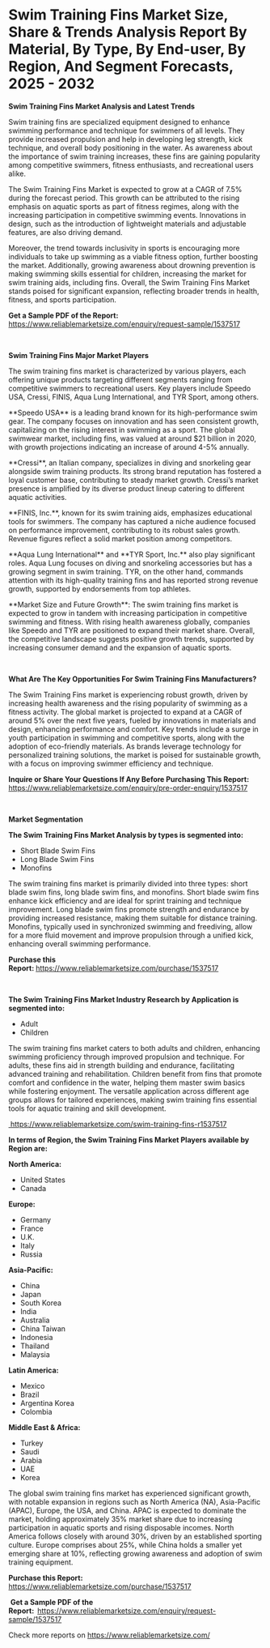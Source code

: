 <p><h1>Swim Training Fins Market Size, Share & Trends Analysis Report By Material, By Type, By End-user, By Region, And Segment Forecasts, 2025 - 2032</h1></p><p><strong>Swim Training Fins Market Analysis and Latest Trends</strong></p>
<p><p>Swim training fins are specialized equipment designed to enhance swimming performance and technique for swimmers of all levels. They provide increased propulsion and help in developing leg strength, kick technique, and overall body positioning in the water. As awareness about the importance of swim training increases, these fins are gaining popularity among competitive swimmers, fitness enthusiasts, and recreational users alike.</p><p>The Swim Training Fins Market is expected to grow at a CAGR of 7.5% during the forecast period. This growth can be attributed to the rising emphasis on aquatic sports as part of fitness regimes, along with the increasing participation in competitive swimming events. Innovations in design, such as the introduction of lightweight materials and adjustable features, are also driving demand. </p><p>Moreover, the trend towards inclusivity in sports is encouraging more individuals to take up swimming as a viable fitness option, further boosting the market. Additionally, growing awareness about drowning prevention is making swimming skills essential for children, increasing the market for swim training aids, including fins. Overall, the Swim Training Fins Market stands poised for significant expansion, reflecting broader trends in health, fitness, and sports participation.</p></p>
<p><strong>Get a Sample PDF of the Report:&nbsp;</strong> <a href="https://www.reliablemarketsize.com/enquiry/request-sample/1537517?utm_campaign=2034&utm_medium=2&utm_source=Github&utm_content=ia&utm_term=08022025&utm_id=swim-training-fins">https://www.reliablemarketsize.com/enquiry/request-sample/1537517</a></p>
<p>&nbsp;</p>
<p><strong>Swim Training Fins Major Market Players</strong></p>
<p><p>The swim training fins market is characterized by various players, each offering unique products targeting different segments ranging from competitive swimmers to recreational users. Key players include Speedo USA, Cressi, FINIS, Aqua Lung International, and TYR Sport, among others.</p><p>**Speedo USA** is a leading brand known for its high-performance swim gear. The company focuses on innovation and has seen consistent growth, capitalizing on the rising interest in swimming as a sport. The global swimwear market, including fins, was valued at around $21 billion in 2020, with growth projections indicating an increase of around 4-5% annually.</p><p>**Cressi**, an Italian company, specializes in diving and snorkeling gear alongside swim training products. Its strong brand reputation has fostered a loyal customer base, contributing to steady market growth. Cressi’s market presence is amplified by its diverse product lineup catering to different aquatic activities.</p><p>**FINIS, Inc.**, known for its swim training aids, emphasizes educational tools for swimmers. The company has captured a niche audience focused on performance improvement, contributing to its robust sales growth. Revenue figures reflect a solid market position among competitors.</p><p>**Aqua Lung International** and **TYR Sport, Inc.** also play significant roles. Aqua Lung focuses on diving and snorkeling accessories but has a growing segment in swim training. TYR, on the other hand, commands attention with its high-quality training fins and has reported strong revenue growth, supported by endorsements from top athletes.</p><p>**Market Size and Future Growth**: The swim training fins market is expected to grow in tandem with increasing participation in competitive swimming and fitness. With rising health awareness globally, companies like Speedo and TYR are positioned to expand their market share. Overall, the competitive landscape suggests positive growth trends, supported by increasing consumer demand and the expansion of aquatic sports.</p></p>
<p>&nbsp;</p>
<p><strong>What Are The Key Opportunities For Swim Training Fins Manufacturers?</strong></p>
<p><p>The Swim Training Fins market is experiencing robust growth, driven by increasing health awareness and the rising popularity of swimming as a fitness activity. The global market is projected to expand at a CAGR of around 5% over the next five years, fueled by innovations in materials and design, enhancing performance and comfort. Key trends include a surge in youth participation in swimming and competitive sports, along with the adoption of eco-friendly materials. As brands leverage technology for personalized training solutions, the market is poised for sustainable growth, with a focus on improving swimmer efficiency and technique.</p></p>
<p><strong>Inquire or Share Your Questions If Any Before Purchasing This Report:</strong> <a href="https://www.reliablemarketsize.com/enquiry/pre-order-enquiry/1537517?utm_campaign=2034&utm_medium=2&utm_source=Github&utm_content=ia&utm_term=08022025&utm_id=swim-training-fins">https://www.reliablemarketsize.com/enquiry/pre-order-enquiry/1537517</a></p>
<p>&nbsp;</p>
<p><strong>Market Segmentation</strong></p>
<p><strong>The Swim Training Fins Market Analysis by types is segmented into:</strong></p>
<p><ul><li>Short Blade Swim Fins</li><li>Long Blade Swim Fins</li><li>Monofins</li></ul></p>
<p><p>The swim training fins market is primarily divided into three types: short blade swim fins, long blade swim fins, and monofins. Short blade swim fins enhance kick efficiency and are ideal for sprint training and technique improvement. Long blade swim fins promote strength and endurance by providing increased resistance, making them suitable for distance training. Monofins, typically used in synchronized swimming and freediving, allow for a more fluid movement and improve propulsion through a unified kick, enhancing overall swimming performance.</p></p>
<p><strong>Purchase this Report:&nbsp;</strong><a href="https://www.reliablemarketsize.com/purchase/1537517?utm_campaign=2034&utm_medium=2&utm_source=Github&utm_content=ia&utm_term=08022025&utm_id=swim-training-fins">https://www.reliablemarketsize.com/purchase/1537517</a></p>
<p>&nbsp;</p>
<p><strong>The Swim Training Fins Market Industry Research by Application is segmented into:</strong></p>
<p><ul><li>Adult</li><li>Children</li></ul></p>
<p><p>The swim training fins market caters to both adults and children, enhancing swimming proficiency through improved propulsion and technique. For adults, these fins aid in strength building and endurance, facilitating advanced training and rehabilitation. Children benefit from fins that promote comfort and confidence in the water, helping them master swim basics while fostering enjoyment. The versatile application across different age groups allows for tailored experiences, making swim training fins essential tools for aquatic training and skill development.</p></p>
<p><a href="https://www.reliablemarketsize.com/swim-training-fins-r1537517?utm_campaign=2034&utm_medium=2&utm_source=Github&utm_content=ia&utm_term=08022025&utm_id=swim-training-fins">&nbsp;https://www.reliablemarketsize.com/swim-training-fins-r1537517</a></p>
<p><strong>In terms of Region, the Swim Training Fins Market Players available by Region are:</strong></p>
<p>
    <p> <strong> North America: </strong>
        <ul>
            <li>United States</li>
            <li>Canada</li>
        </ul>
        </p> 
    <p> <strong> Europe: </strong>
        <ul>
            <li>Germany</li>
            <li>France</li>
            <li>U.K.</li>
            <li>Italy</li>
            <li>Russia</li>
        </ul>
        </p> 
    <p> <strong> Asia-Pacific: </strong>
        <ul>
            <li>China</li>
            <li>Japan</li>
            <li>South Korea</li>
            <li>India</li>
            <li>Australia</li>
            <li>China Taiwan</li>
            <li>Indonesia</li>
            <li>Thailand</li>
            <li>Malaysia</li>
        </ul>
        </p> 
    <p> <strong> Latin America: </strong>
        <ul>
            <li>Mexico</li>
            <li>Brazil</li>
            <li>Argentina Korea</li>
            <li>Colombia</li>
        </ul>
        </p> 
    <p> <strong> Middle East & Africa: </strong>
        <ul>
            <li>Turkey</li>
            <li>Saudi</li>
            <li>Arabia</li>
            <li>UAE</li>
            <li>Korea</li>
        </ul>
    </p>
    </p>
<p><p>The global swim training fins market has experienced significant growth, with notable expansion in regions such as North America (NA), Asia-Pacific (APAC), Europe, the USA, and China. APAC is expected to dominate the market, holding approximately 35% market share due to increasing participation in aquatic sports and rising disposable incomes. North America follows closely with around 30%, driven by an established sporting culture. Europe comprises about 25%, while China holds a smaller yet emerging share at 10%, reflecting growing awareness and adoption of swim training equipment.</p></p>
<p><strong>Purchase this Report: </strong><a href="https://www.reliablemarketsize.com/purchase/1537517?utm_campaign=2034&utm_medium=2&utm_source=Github&utm_content=ia&utm_term=08022025&utm_id=swim-training-fins">https://www.reliablemarketsize.com/purchase/1537517</a></p>
<p>&nbsp;<strong>Get a Sample PDF of the Report:&nbsp;&nbsp;</strong><a href="https://www.reliablemarketsize.com/enquiry/request-sample/1537517?utm_campaign=2034&utm_medium=2&utm_source=Github&utm_content=ia&utm_term=08022025&utm_id=swim-training-fins">https://www.reliablemarketsize.com/enquiry/request-sample/1537517</a></p>
<p><strong></strong></p>
<p>Check more reports on <a href="https://www.reliablemarketsize.com/?utm_campaign=2034&utm_medium=2&utm_source=Github&utm_content=ia&utm_term=08022025&utm_id=swim-training-fins">https://www.reliablemarketsize.com/</a></p>
